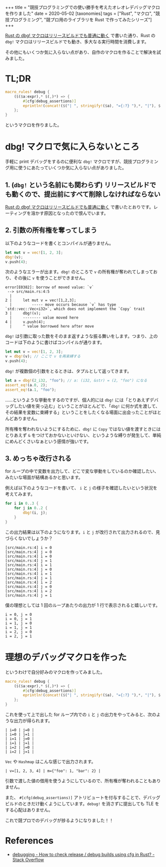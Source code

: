 +++
title = "競技プログラミングでの使い勝手を考えたオレオレデバッグマクロを作りました"
date = 2020-05-02
[taxonomies]
tags = ["Rust", "マクロ", "競技プログラミング", "競プロ用のライブラリを Rust で作ってみたシリーズ"]
+++

[Rust の dbg! マクロはリリースビルドでも普通に動く](@/rust-dbg-in-release.md) で書いた通り、Rust の `dbg!` マクロはリリースビルドでも動き、多大なる実行時間を消費します。

その他にもいくつか気に入らない点があり、自作のマクロを作ることで解決を試みました。

<!-- more -->

# TL;DR

```rust
macro_rules! debug {
    ($($a:expr),* $(,)*) => {
        #[cfg(debug_assertions)]
        eprintln!(concat!($("| ", stringify!($a), "={:?} "),*, "|"), $(&$a),*);
    };
}
```

というマクロを作りました。

# dbg! マクロで気に入らないところ

手軽に print デバッグをするのに便利な `dbg!` マクロですが、競技プログラミング用に使うにあたっていくつか気に入らない点がありました。

## 1. (`dbg!` という名前にも関わらず) リリースビルドでも動くので、提出前にすべて削除しなければならない

[Rust の dbg! マクロはリリースビルドでも普通に動く](@/rust-dbg-in-release.md) で書いたとおりです。レーティングを溶かす原因となったので恨んでいます。

## 2. 引数の所有権を奪ってしまう

以下のようなコードを書くとコンパイルが通りません。

```rust
let mut v = vec![1, 2, 3];
dbg!(v);
v.push(4);
```

次のようなエラーが出ます。`dbg!` のところで `v` の所有権が奪われてしまっており、その後に `v` を使うことができません。

```
error[E0382]: borrow of moved value: `v`
 --> src/main.rs:4:5
  |
2 |     let mut v = vec![1,2,3];
  |         ----- move occurs because `v` has type `std::vec::Vec<i32>`, which does not implement the `Copy` trait
3 |     dbg!(v);
  |     -------- value moved here
4 |     v.push(4);
  |     ^ value borrowed here after move
```

`dbg!` は引数に取った数をそのまま返すような振る舞いをします。つまり、上のコードは下のように書けばコンパイルが通ります。

```rust
let mut v = vec![1, 2, 3];
v = dbg!(v); // ここで v を再束縛する
v.push(4);
```

`dbg!` が複数個の引数をとるときは、タプルとして返ってきます。

```rust
let a = dbg!(2_i32, "foo"); // a: (i32, &str) = (2, "foo") になる
assert_eq!(a.0, 2);
assert_eq!(a.1, "foo");
```

……というような挙動をするのですが、個人的には `dbg!` には「とりあえずデバッグしたい値を突っ込む」ということがほとんどで、「`dbg!` に何か式を渡して、その結果を変数に束縛する」ということをしたくなる場面に出会ったことがほとんどありません。

所有権を奪われないようにするために、`dbg!` に `Copy` ではない値を渡すときにはとりあえず `&` をつけておかないといけない、というような縛りが発生して、単純にめんどくさいなぁという感情が強いです。

## 3. めっちゃ改行される

for ループの中で変数を出力して、どこで変な挙動をしているのか確認したい、みたいな場面が結構あるかと思います。

例えば以下のようなコードを書いて、 `i` と `j` の様子を確認したいという状況を考えてみます。

```rust
for i in 0..3 {
    for j in 0..2 {
        dbg!(i, j);
    }
}
```

この出力結果は以下のようになります。`i` と `j` が改行されて出力されるので、見づらくないでしょうか？

```
[src/main.rs:4] i = 0
[src/main.rs:4] j = 0
[src/main.rs:4] i = 0
[src/main.rs:4] j = 1
[src/main.rs:4] i = 1
[src/main.rs:4] j = 0
[src/main.rs:4] i = 1
[src/main.rs:4] j = 1
[src/main.rs:4] i = 2
[src/main.rs:4] j = 0
[src/main.rs:4] i = 2
[src/main.rs:4] j = 1
```

僕の理想としては 1 回のループあたりの出力が 1 行で表示されると嬉しいです。

```
i = 0, j = 0
i = 0, j = 1
i = 1, j = 0
i = 1, j = 1
i = 2, j = 0
i = 2, j = 1
```

# 理想のデバッグマクロを作った

というわけで自分好みのマクロを作ってみました。

```rust
macro_rules! debug {
    ($($a:expr),* $(,)*) => {
        #[cfg(debug_assertions)]
        eprintln!(concat!($("| ", stringify!($a), "={:?} "),*, "|"), $(&$a),*);
    };
}
```

これを使って上で出した for ループ内での `i` と `j` の出力をやってみると、次のような出力が得られます。

```
| i=0 | j=0 |
| i=0 | j=1 |
| i=1 | j=0 |
| i=1 | j=1 |
| i=2 | j=0 |
| i=2 | j=1 |
```

`Vec` や `Hashmap` はこんな感じで出力されます。

```
| v=[1, 2, 3, 4] | m={"foo": 1, "bar": 2} |
```

引数で渡した値の借用を使うようにしているので、所有権が奪われることもありません。

また、 `#[cfg(debug_assertions)]` アトリビュートを付与することで、デバッグビルドのときだけ動くようにしています。`debug!` を消さずに提出しても TLE をする心配はありません。

これで競プロでのデバッグが捗るようになりました！！

# References

- [debugging - How to check release / debug builds using cfg in Rust? - Stack Overflow](https://stackoverflow.com/questions/39204908/how-to-check-release-debug-builds-using-cfg-in-rust)
